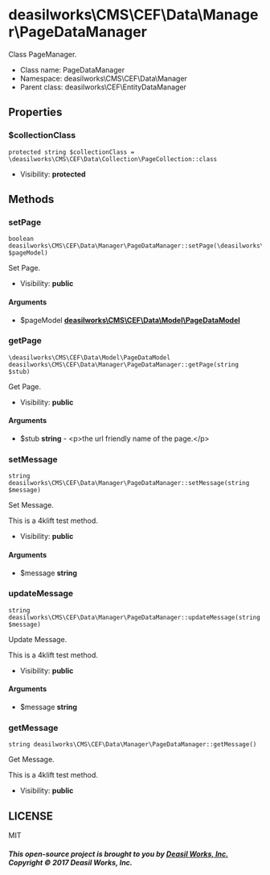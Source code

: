 deasilworks\CMS\CEF\Data\Manager\PageDataManager
===============

Class PageManager.




* Class name: PageDataManager
* Namespace: deasilworks\CMS\CEF\Data\Manager
* Parent class: deasilworks\CEF\EntityDataManager





Properties
----------


### $collectionClass

    protected string $collectionClass = \deasilworks\CMS\CEF\Data\Collection\PageCollection::class





* Visibility: **protected**


Methods
-------


### setPage

    boolean deasilworks\CMS\CEF\Data\Manager\PageDataManager::setPage(\deasilworks\CMS\CEF\Data\Model\PageDataModel $pageModel)

Set Page.



* Visibility: **public**


#### Arguments
* $pageModel **[deasilworks\CMS\CEF\Data\Model\PageDataModel](deasilworks-CMS-CEF-Data-Model-PageDataModel.md)**



### getPage

    \deasilworks\CMS\CEF\Data\Model\PageDataModel deasilworks\CMS\CEF\Data\Manager\PageDataManager::getPage(string $stub)

Get Page.



* Visibility: **public**


#### Arguments
* $stub **string** - &lt;p&gt;the url friendly name of the page.&lt;/p&gt;



### setMessage

    string deasilworks\CMS\CEF\Data\Manager\PageDataManager::setMessage(string $message)

Set Message.

This is a 4klift test method.

* Visibility: **public**


#### Arguments
* $message **string**



### updateMessage

    string deasilworks\CMS\CEF\Data\Manager\PageDataManager::updateMessage(string $message)

Update Message.

This is a 4klift test method.

* Visibility: **public**


#### Arguments
* $message **string**



### getMessage

    string deasilworks\CMS\CEF\Data\Manager\PageDataManager::getMessage()

Get Message.

This is a 4klift test method.

* Visibility: **public**




## LICENSE

MIT

##### This open-source project is brought to you by [Deasil Works, Inc.](http://deasil.works/) Copyright &copy; 2017 Deasil Works, Inc.